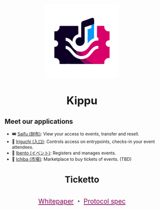 <p align="center">
    <img style="height:15rem;" alt="Kippu" src="https://raw.githubusercontent.com/KippuRocks/.github/main/assets/kippu.png">
</p>

<h3 align="center" style="font-size: 2.5em">
    Kippu
</h3>

## Meet our applications

- 🎟️ [Saifu (財布)](https://github.com/KippuRocks/saifu/): View your access to events, transfer and resell.
- 🚪 [Iriguchi (入口)](https://github.com/KippuRocks/iriguchi): Controls access on entrypoints, checks-in your event attendees.
- 🪩 [Ibento (イベント)](https://github.com/KippuRocks/ibento): Registers and manages events.
- 🪩 [Ichiba (市場)](https://github.com/KippuRocks/ichiba): Marketplace to buy tickets of events. (TBD)


<h4 align="center" style="font-size: 2em">
    Ticketto
</h4>

<p align="center" style="font-size: 1.5em">
    <a href="https://hackmd.io/@pandres95/kippu-whitepaper" style="color: #850B5F">Whitepaper</a> ・
    <a href="https://github.com/KippuRocks/ticketto/blob/main/PROTOCOL.md" href="" style="color: #850B5F">Protocol spec</a>
</p>
